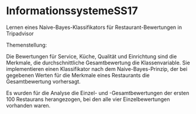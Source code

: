 # InformationssystemeSS17

Lernen eines Naive-Bayes-Klassifikators für Restaurant-Bewertungen in Tripadvisor

Themenstellung:

Die Bewertungen für Service, Küche, Qualität und Einrichtung sind die Merkmale, die durchschnittliche Gesamtbewertung die Klassenvariable. Sie implementieren einen Klassifikator nach dem Naive-Bayes-Prinzip, der bei gegebenen Werten für die Merkmale eines Restaurants die Gesamtbewertung vorhersagt.

Es wurden für die Analyse die Einzel- und -Gesamtbewertungen der ersten 100 Restaurans herangezogen, bei den alle vier Einzelbewertungen vorhanden waren.
